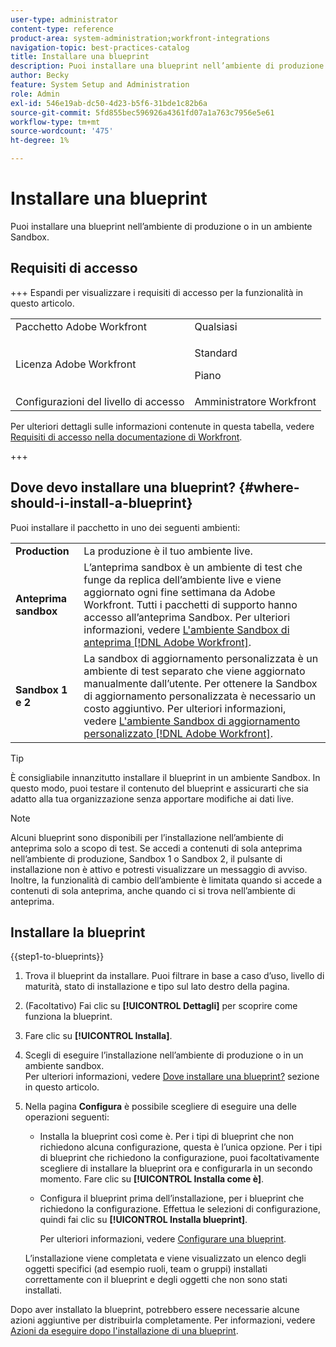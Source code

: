 ```yaml
---
user-type: administrator
content-type: reference
product-area: system-administration;workfront-integrations
navigation-topic: best-practices-catalog
title: Installare una blueprint
description: Puoi installare una blueprint nell’ambiente di produzione o in un ambiente Sandbox.
author: Becky
feature: System Setup and Administration
role: Admin
exl-id: 546e19ab-dc50-4d23-b5f6-31bde1c82b6a
source-git-commit: 5fd855bec596926a4361fd07a1a763c7956e5e61
workflow-type: tm+mt
source-wordcount: '475'
ht-degree: 1%

---
```


# Installare una blueprint

<!-- Audited: 5/2025 -->

Puoi installare una blueprint nell’ambiente di produzione o in un ambiente Sandbox.

## Requisiti di accesso

+++ Espandi per visualizzare i requisiti di accesso per la funzionalità in questo articolo.

<table style="table-layout:auto"> 
 <col> 
 <col> 
 <tbody> 
  <tr> 
   <td role="rowheader">Pacchetto Adobe Workfront</td> 
   <td>Qualsiasi</td> 
  </tr> 
  <tr> 
   <td role="rowheader">Licenza Adobe Workfront</td> 
   <td>
   <p>Standard</p>
   <p>Piano</p></td> 
  </tr> 
  <tr> 
   <td role="rowheader">Configurazioni del livello di accesso</td> 
   <td>Amministratore Workfront</td> 
  </tr> 
 </tbody> 
</table>

Per ulteriori dettagli sulle informazioni contenute in questa tabella, vedere [Requisiti di accesso nella documentazione di Workfront](/help/quicksilver/administration-and-setup/add-users/access-levels-and-object-permissions/access-level-requirements-in-documentation.md).

+++

## Dove devo installare una blueprint? {#where-should-i-install-a-blueprint}

Puoi installare il pacchetto in uno dei seguenti ambienti:

<table style="table-layout:auto">
        <tr>
        <td><strong>Production</strong></td>
        <td>La produzione è il tuo ambiente live.</td>
    </tr>
    <tr>
        <td><strong>Anteprima sandbox</strong></td>
        <td>L’anteprima sandbox è un ambiente di test che funge da replica dell’ambiente live e viene aggiornato ogni fine settimana da Adobe Workfront. Tutti i pacchetti di supporto hanno accesso all’anteprima Sandbox. Per ulteriori informazioni, vedere <a href="../../administration-and-setup/set-up-workfront/workfront-testing-environments/wf-preview-sandbox-environment.md">L'ambiente Sandbox di anteprima [!DNL Adobe Workfront]</a>.</td>
    </tr>
    <tr>
        <td><strong>Sandbox 1 e 2</strong></td>
        <td>La sandbox di aggiornamento personalizzata è un ambiente di test separato che viene aggiornato manualmente dall’utente. Per ottenere la Sandbox di aggiornamento personalizzata è necessario un costo aggiuntivo. Per ulteriori informazioni, vedere <a href="../../administration-and-setup/set-up-workfront/workfront-testing-environments/wf-custom-refresh-sandbox-environment.md">L'ambiente Sandbox di aggiornamento personalizzato [!DNL Adobe Workfront]</a>.</td>
    </tr>
</table>

>[!TIP]
>
>È consigliabile innanzitutto installare il blueprint in un ambiente Sandbox. In questo modo, puoi testare il contenuto del blueprint e assicurarti che sia adatto alla tua organizzazione senza apportare modifiche ai dati live.

>[!NOTE]
>
>Alcuni blueprint sono disponibili per l’installazione nell’ambiente di anteprima solo a scopo di test. Se accedi a contenuti di sola anteprima nell’ambiente di produzione, Sandbox 1 o Sandbox 2, il pulsante di installazione non è attivo e potresti visualizzare un messaggio di avviso.\
>Inoltre, la funzionalità di cambio dell’ambiente è limitata quando si accede a contenuti di sola anteprima, anche quando ci si trova nell’ambiente di anteprima.

## Installare la blueprint

{{step1-to-blueprints}}

1. Trova il blueprint da installare. Puoi filtrare in base a caso d’uso, livello di maturità, stato di installazione e tipo sul lato destro della pagina.
1. (Facoltativo) Fai clic su **[!UICONTROL Dettagli]** per scoprire come funziona la blueprint.
1. Fare clic su **[!UICONTROL Installa]**.
1. Scegli di eseguire l’installazione nell’ambiente di produzione o in un ambiente sandbox.\
   Per ulteriori informazioni, vedere [Dove installare una blueprint?](#where-should-i-install-a-blueprint) sezione in questo articolo.
1. Nella pagina **Configura** è possibile scegliere di eseguire una delle operazioni seguenti:

   * Installa la blueprint così come è. Per i tipi di blueprint che non richiedono alcuna configurazione, questa è l’unica opzione. Per i tipi di blueprint che richiedono la configurazione, puoi facoltativamente scegliere di installare la blueprint ora e configurarla in un secondo momento. Fare clic su **[!UICONTROL Installa come è]**.
   * Configura il blueprint prima dell’installazione, per i blueprint che richiedono la configurazione. Effettua le selezioni di configurazione, quindi fai clic su **[!UICONTROL Installa blueprint]**.

     Per ulteriori informazioni, vedere [Configurare una blueprint](../../administration-and-setup/blueprints/configure-template-package.md).

   L’installazione viene completata e viene visualizzato un elenco degli oggetti specifici (ad esempio ruoli, team o gruppi) installati correttamente con il blueprint e degli oggetti che non sono stati installati.

Dopo aver installato la blueprint, potrebbero essere necessarie alcune azioni aggiuntive per distribuirla completamente. Per informazioni, vedere [Azioni da eseguire dopo l&#39;installazione di una blueprint](../../administration-and-setup/blueprints/best-next-actions-after-install.md).
